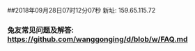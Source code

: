 ##2018年09月28日07时12分07秒 新址: 159.65.115.72
### 兔友常见问题及解答: https://github.com/wanggonging/d/blob/w/FAQ.md
